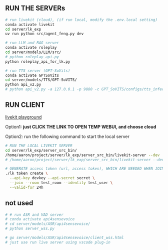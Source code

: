 ## RUN THE SERVERs
```bash
# run livekit (cloud), (if run local, modify the .env.local setting)
conda activate livekit
cd server/lk_exp
uv run python src/agent_feng.py dev

# run LLM and RAG server
conda activate roleplay
cd server/models/LLM/src/
# python roleplay_api.py
python roleplay_api_for_lk.py

# run TTS server (GPT-SoVits)
conda activate GPTSoVits
cd server/models/TTS/GPT-SoVITS/
python api_v2.py
# python api_v2.py -a 127.0.0.1 -p 9880 -c GPT_SoVITS/configs/tts_infer.yaml

```

## RUN CLIENT

[livekit playground](https://agents-playground.livekit.io/#cam=1&mic=1&screen=1&video=1&audio=1&chat=1&theme_color=cyan)

Option1: **just CLICK THE LINK TO OPEN TEMP WEBUI, and choose cloud**

Option2: run the following command to start the local server
```bash
# RUN THE LOCAL LIVEKIT SERVER
cd server/lk_exp/server_src_bin/
/home/aaron/project/server/lk_exp/server_src_bin/livekit-server --dev
# /home/aaron/project/server/lk_exp/server_src_bin/livekit-server --dev --bind 0.0.0.0

# GENERATE access token (url, access token), WHICH ARE NEEDED WHEN JOINING A ROOM
./lk token create \
  --api-key devkey --api-secret secret \
  --join --room test_room --identity test_user \
  --valid-for 24h
```


## not used
```bash
# # run ASR and VAD server
# conda activate api4sensevoice
# cd server/models/ASR/api4sensevoice/
# python server_wss.py

# go server/models/ASR/api4sensevoice/client_wss.html
# just use run live server using vscode plug-in

```